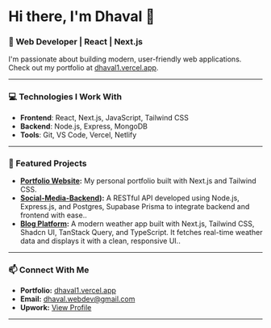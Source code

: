 # Hi there, I'm Dhaval 👋

### 🚀 Web Developer | React | Next.js

I'm passionate about building modern, user-friendly web applications.  
Check out my portfolio at [dhaval1.vercel.app](https://dhaval1.vercel.app).

---

### 💻 Technologies I Work With
- **Frontend**: React, Next.js, JavaScript, Tailwind CSS
- **Backend**: Node.js, Express, MongoDB
- **Tools**: Git, VS Code, Vercel, Netlify

---

### 🌟 Featured Projects
- **[Portfolio Website](https://dhaval1.vercel.app):** My personal portfolio built with Next.js and Tailwind CSS.
- **[Social-Media-Backend](https://github.com/dhaval110/social-media-backend)):** A RESTful API developed using Node.js, Express.js, and Postgres, Supabase Prisma to integrate backend and frontend with ease..
- **[Blog Platform](https://klimate-ebon.vercel.app/):** A modern weather app built with Next.js, Tailwind CSS, Shadcn UI, TanStack Query, and TypeScript. It fetches real-time weather data and displays it with a clean, responsive UI..

---

### 📫 Connect With Me
- **Portfolio:** [dhaval1.vercel.app](https://dhaval1.vercel.app)
- **Email:** dhaval.webdev@gmail.com
- **Upwork:** [View Profile](https://www.upwork.com/freelancers/~01107a9cf8317ca04c)

---

